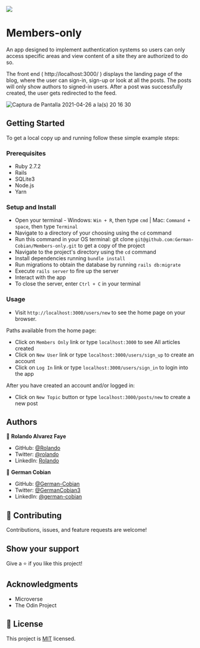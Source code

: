 ![](https://img.shields.io/badge/Microverse-blueviolet)

# Members-only

An app designed to implement authentication systems so users can only access specific areas and view content of a site they are authorized to do so.

The front end ( http://localhost:3000/ ) displays the landing page of the blog, where the user can sign-in, sign-up or look at all the posts. The posts will only show authors to signed-in users. After a post was successfully created, the user gets redirected to the feed.

![Captura de Pantalla 2021-04-26 a la(s) 20 16 30](https://user-images.githubusercontent.com/68709712/116179506-5ab0af80-a6cc-11eb-89e4-e6b57bf05f89.png)


## Getting Started

To get a local copy up and running follow these simple example steps:

### Prerequisites

* Ruby 2.7.2
* Rails
* SQLite3
* Node.js
* Yarn

### Setup and Install

* Open your terminal - Windows: `Win + R`, then type `cmd` | Mac: `Command + space`, then type `Terminal`
* Navigate to a directory of your choosing using the `cd` command
* Run this command in your OS terminal: git clone `git@github.com:German-Cobian/Members-only.git` to get a copy of the project
* Navigate to the project's directory using the `cd` command
* Install dependencies running `bundle install`
* Run migrations to obtain the database by running `rails db:migrate`
* Execute `rails server` to fire up the server
* Interact with the app
* To close the server, enter `Ctrl + C` in your terminal


### Usage

* Visit `http://localhost:3000/users/new` to see the home page on your browser.

Paths available from the home page:

* Click on `Members Only` link or type `localhost:3000` to see All articles created
* Click on `New User` link or type `localhost:3000/users/sign_up` to create an account
* Click on `Log In` link or type `localhost:3000/users/sign_in` to login into the app

After you have created an account and/or logged in:

* Click on `New Topic` button or type `localhost:3000/posts/new` to create a new post


## Authors

👤 **Rolando Alvarez Faye**

* GitHub: [@Rolando](https://github.com/kiranitor123)
* Twitter: [@rolando](https://twitter.com/FayeRolando)
* LinkedIn: [Rolando](https://www.linkedin.com/in/rolando-diego-alvarez-faye-b2b34a1a9/)

👤 **German Cobian**

* GitHub: [@German-Cobian](https://github.com/German-Cobian)
* Twitter: [@GermanCobian3](https://twitter.com/GermanCobian3)
* LinkedIn: [@german-cobian](https://www.linkedin.com/in/german-cobian/)


## 🤝 Contributing

Contributions, issues, and feature requests are welcome!


## Show your support

Give a ⭐️ if you like this project!


## Acknowledgments

* Microverse
* The Odin Project


## 📝 License

This project is [MIT](https://github.com/German-Cobian/Re-former/blob/re-former-feature/LICENSE) licensed.